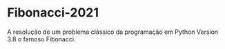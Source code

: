 # Fibonacci-2021

A resolução de um problema clássico da programação em Python Version 3.8 o famoso Fibonacci.
